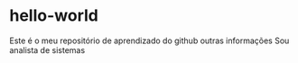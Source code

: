 # hello-world
Este é o meu repositório de aprendizado do github
outras informações
Sou analista de sistemas
